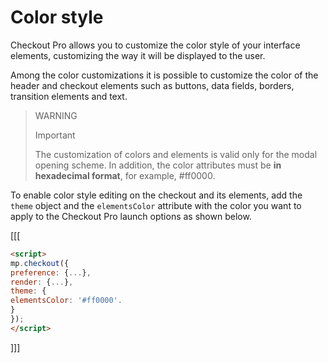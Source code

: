 # Color style

Checkout Pro allows you to customize the color style of your interface elements, customizing the way it will be displayed to the user.

Among the color customizations it is possible to customize the color of the header and checkout elements such as buttons, data fields, borders, transition elements and text.


> WARNING
>
> Important
>
> The customization of colors and elements is valid only for the modal opening scheme. In addition, the color attributes must be **in hexadecimal format**, for example, #ff0000.


To enable color style editing on the checkout and its elements, add the `theme` object and the `elementsColor` attribute with the color you want to apply to the Checkout Pro launch options as shown below.


[[[
```html
<script>
mp.checkout({
preference: {...},
render: {...},
theme: {
elementsColor: '#ff0000'.
}
});
</script>
```
]]]
